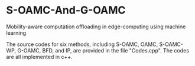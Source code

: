 # S-OAMC-And-G-OAMC


Mobility-aware computation offloading in edge-computing using machine learning

The source codes for six methods, including S-OAMC, OAMC, S-OAMC-WP, G-OAMC, BFD, and IP, are provided in the file "Codes.cpp". The codes are all implemented in c++. 
